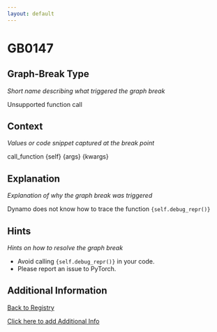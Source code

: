 ```yaml
---
layout: default
---
```

# GB0147

## Graph-Break Type
*Short name describing what triggered the graph break*

Unsupported function call

## Context
*Values or code snippet captured at the break point*

call_function {self} {args} {kwargs}

## Explanation
*Explanation of why the graph break was triggered*

Dynamo does not know how to trace the function `{self.debug_repr()}`

## Hints
*Hints on how to resolve the graph break*

- Avoid calling `{self.debug_repr()}` in your code.
- Please report an issue to PyTorch.


## Additional Information

<!-- ADDITIONAL INFORMATION START - Add custom information below this line -->

<!-- ADDITIONAL INFORMATION END -->

[Back to Registry](../index.html)

[Click here to add Additional Info](https://github.com/pytorch-labs/compile-graph-break-site/edit/main/docs/gb/gb0147.md)
